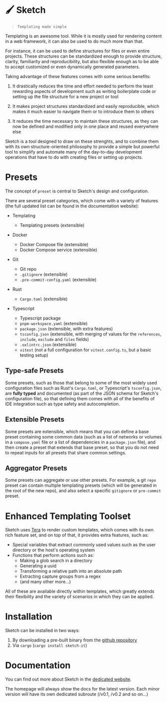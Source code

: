 # 🖌️ Sketch

>`Templating made simple`

Templating is an awesome tool. While it is mostly used for rendering content in a web framework, it can also be used to do much more than that. 

For instance, it can be used to define structures for files or even entire projects. These structures can be standardized enough to provide structure, clarity, familiarity and reproducibility, but also flexible enough as to be able to accept customized or even dynamically generated parameters.

Taking advantage of these features comes with some serious benefits:

1. It drastically reduces the time and effort needed to perform the least rewarding aspects of development such as writing boilerplate code or setting up the file structure for a new project or tool

2. It makes project structures standardized and easily reproducible, which makes it much easier to navigate them or to introduce them to others

3. It reduces the time necessary to maintain these structures, as they can now be defined and modified only in one place and reused everywhere else

Sketch is a tool designed to draw on these strenghts, and to combine them with its own structure-oriented philosophy to provide a simple but powerful tool to simplify and automate many of the day-to-day development operations that have to do with creating files or setting up projects.

# Presets

The concept of `preset` is central to Sketch's design and configuration.

There are several preset categories, which come with a variety of features (the full updated list can be found in the documentation website):

- Templating
    - Templating presets (extensible)

- Docker
    - Docker Compose file (extensible)
    - Docker Compose service (extensible)

- Git
    - Git repo
    - `.gitignore` (extensible)
    - `.pre-commit-config.yaml` (extensible)

- Rust
    - `Cargo.toml` (extensible)

- Typescript
    - Typescript package
    - `pnpm-workspace.yaml` (extensible)
    - `package.json` (extensible, with extra features)
    - `tsconfig.json` (extensible, with merging of values for the `references`, `include`, `exclude` and `files` fields)
    - `.oxlintrc.json` (extensible)
    - `vitest` (not a full configuration for `vitest.config.ts`, but a basic testing setup)

## Type-safe Presets

Some presets, such as those that belong to some of the most widely used configuration files such as Rust's `Cargo.toml`, or Typescript's `tsconfig.json`, are **fully typed** and documented (as part of the JSON schema for Sketch's configuration file), so that defining them comes with all of the benefits of IDE integration such as type safety and autocompletion.

## Extensible Presets

Some presets are extensible, which means that you can define a base preset containing some common data (such as a list of networks or volumes in a `compose.yaml` file or a list of dependencies in a `package.json` file), and then create a preset that extends that base preset, so that you do not need to repeat inputs for all presets that share common settings.

## Aggregator Presets

Some presets can aggregate or use other presets. For example, a git `repo` preset can contain multiple templating presets (which will be generated in the root of the new repo), and also select a specific `gitignore` or `pre-commit` preset.

# Enhanced Templating Toolset

Sketch uses [Tera](https://keats.github.io/tera/docs/) to render custom templates, which comes with its own rich feature set, and on top of that, it provides extra features, such as:

- Special variables that extract commonly used values such as the user directory or the host's operating system 
- Functions that perform actions such as:
    - Making a glob search in a directory
    - Generating a uuid 
    - Transforming a relative path into an absolute path 
    - Extracting capture groups from a regex 
    - (and many other more...)

All of these are available directly within templates, which greatly extends their flexibility and the variety of scenarios in which they can be applied.

# Installation

Sketch can be installed in two ways:

1. By downloading a pre-built binary from the [github repository](https://github.com/Rick-Phoenix/sketch)
2. Via `cargo` (`cargo install sketch-it`)

# Documentation

You can find out more about Sketch in the [dedicated website](https://rick-phoenix.github.io/sketch/).

The homepage will always show the docs for the latest version. Each minor version will have its own dedicated subroute (/v0.1, /v0.2 and so on...) 
